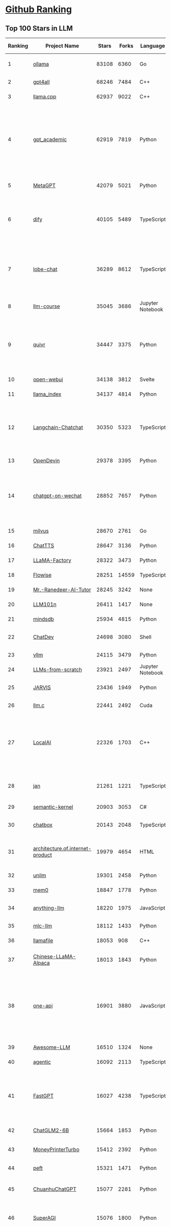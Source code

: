 [Github Ranking](../README.md)
==========

## Top 100 Stars in LLM

| Ranking | Project Name | Stars | Forks | Language | Open Issues | Description | Last Commit |
| ------- | ------------ | ----- | ----- | -------- | ----------- | ----------- | ----------- |
| 1 | [ollama](https://github.com/ollama/ollama) | 83108 | 6360 | Go | 958 | Get up and running with Llama 3.1, Mistral, Gemma 2, and other large language models. | 2024-08-03T01:57:09Z |
| 2 | [gpt4all](https://github.com/nomic-ai/gpt4all) | 68246 | 7484 | C++ | 506 | GPT4All: Chat with Local LLMs on Any Device | 2024-08-02T19:26:18Z |
| 3 | [llama.cpp](https://github.com/ggerganov/llama.cpp) | 62937 | 9022 | C++ | 297 | LLM inference in C/C++ | 2024-08-03T02:35:56Z |
| 4 | [gpt_academic](https://github.com/binary-husky/gpt_academic) | 62919 | 7819 | Python | 299 | 为GPT/GLM等LLM大语言模型提供实用化交互接口，特别优化论文阅读/润色/写作体验，模块化设计，支持自定义快捷按钮&函数插件，支持Python和C++等项目剖析&自译解功能，PDF/LaTex论文翻译&总结功能，支持并行问询多种LLM模型，支持chatglm3等本地模型。接入通义千问, deepseekcoder, 讯飞星火, 文心一言, llama2, rwkv, claude2, moss等。 | 2024-08-02T11:22:02Z |
| 5 | [MetaGPT](https://github.com/geekan/MetaGPT) | 42079 | 5021 | Python | 295 | 🌟 The Multi-Agent Framework: First AI Software Company, Towards Natural Language Programming | 2024-08-02T07:41:17Z |
| 6 | [dify](https://github.com/langgenius/dify) | 40105 | 5489 | TypeScript | 261 | Dify is an open-source LLM app development platform. Dify's intuitive interface combines AI workflow, RAG pipeline, agent capabilities, model management, observability features and more, letting you quickly go from prototype to production. | 2024-08-02T14:57:34Z |
| 7 | [lobe-chat](https://github.com/lobehub/lobe-chat) | 36289 | 8612 | TypeScript | 331 | 🤯 Lobe Chat - an open-source, modern-design LLMs/AI chat framework. Supports Multi AI Providers( OpenAI / Claude 3 / Gemini / Ollama / Bedrock / Azure / Mistral / Perplexity ), Multi-Modals (Vision/TTS) and plugin system. One-click FREE deployment of your private ChatGPT chat application. | 2024-08-03T01:10:20Z |
| 8 | [llm-course](https://github.com/mlabonne/llm-course) | 35045 | 3686 | Jupyter Notebook | 39 | Course to get into Large Language Models (LLMs) with roadmaps and Colab notebooks. | 2024-07-28T22:17:43Z |
| 9 | [quivr](https://github.com/QuivrHQ/quivr) | 34447 | 3375 | Python | 69 | Open-source RAG Framework for building GenAI Second Brains 🧠  Build productivity assistant (RAG) ⚡️🤖 Chat with your docs (PDF, CSV, ...)  & apps using Langchain, GPT 3.5 / 4 turbo, Private, Anthropic, VertexAI, Ollama, LLMs, Groq  that you can share with users !  Efficient retrieval augmented generation framework | 2024-08-02T22:56:37Z |
| 10 | [open-webui](https://github.com/open-webui/open-webui) | 34138 | 3812 | Svelte | 127 | User-friendly WebUI for LLMs (Formerly Ollama WebUI) | 2024-08-03T02:58:17Z |
| 11 | [llama_index](https://github.com/run-llama/llama_index) | 34137 | 4814 | Python | 614 | LlamaIndex is a data framework for your LLM applications | 2024-08-03T00:24:18Z |
| 12 | [Langchain-Chatchat](https://github.com/chatchat-space/Langchain-Chatchat) | 30350 | 5323 | TypeScript | 77 | Langchain-Chatchat（原Langchain-ChatGLM）基于 Langchain 与 ChatGLM, Qwen 与 Llama 等语言模型的 RAG 与 Agent 应用 \| Langchain-Chatchat (formerly langchain-ChatGLM), local knowledge based LLM (like ChatGLM, Qwen and Llama) RAG and Agent app with langchain  | 2024-08-02T08:29:19Z |
| 13 | [OpenDevin](https://github.com/OpenDevin/OpenDevin) | 29378 | 3395 | Python | 134 | 🐚 OpenDevin: Code Less, Make More | 2024-08-03T02:37:38Z |
| 14 | [chatgpt-on-wechat](https://github.com/zhayujie/chatgpt-on-wechat) | 28852 | 7657 | Python | 223 | 基于大模型搭建的聊天机器人，同时支持 微信公众号、企业微信应用、飞书、钉钉 等接入，可选择GPT3.5/GPT-4o/GPT4.0/ Claude/文心一言/讯飞星火/通义千问/ Gemini/GLM-4/Claude/Kimi/LinkAI，能处理文本、语音和图片，访问操作系统和互联网，支持基于自有知识库进行定制企业智能客服。 | 2024-08-02T08:06:25Z |
| 15 | [milvus](https://github.com/milvus-io/milvus) | 28670 | 2761 | Go | 596 | A cloud-native vector database, storage for next generation AI applications | 2024-08-03T02:51:22Z |
| 16 | [ChatTTS](https://github.com/2noise/ChatTTS) | 28647 | 3136 | Python | 91 | A generative speech model for daily dialogue. | 2024-08-02T07:44:43Z |
| 17 | [LLaMA-Factory](https://github.com/hiyouga/LLaMA-Factory) | 28322 | 3473 | Python | 91 | A WebUI for Efficient Fine-Tuning of 100+ LLMs (ACL 2024) | 2024-08-02T08:02:48Z |
| 18 | [Flowise](https://github.com/FlowiseAI/Flowise) | 28251 | 14559 | TypeScript | 387 | Drag & drop UI to build your customized LLM flow | 2024-08-02T21:49:15Z |
| 19 | [Mr.-Ranedeer-AI-Tutor](https://github.com/JushBJJ/Mr.-Ranedeer-AI-Tutor) | 28245 | 3242 | None | 13 | A GPT-4 AI Tutor Prompt for customizable personalized learning experiences. | 2024-03-25T13:06:55Z |
| 20 | [LLM101n](https://github.com/karpathy/LLM101n) | 26411 | 1417 | None | 0 | LLM101n: Let's build a Storyteller | 2024-08-01T01:20:33Z |
| 21 | [mindsdb](https://github.com/mindsdb/mindsdb) | 25934 | 4815 | Python | 143 | The platform for building AI from enterprise data | 2024-08-02T22:15:22Z |
| 22 | [ChatDev](https://github.com/OpenBMB/ChatDev) | 24698 | 3080 | Shell | 23 | Create Customized Software using Natural Language Idea (through LLM-powered Multi-Agent Collaboration) | 2024-07-30T19:01:20Z |
| 23 | [vllm](https://github.com/vllm-project/vllm) | 24115 | 3479 | Python | 1234 | A high-throughput and memory-efficient inference and serving engine for LLMs | 2024-08-03T03:17:02Z |
| 24 | [LLMs-from-scratch](https://github.com/rasbt/LLMs-from-scratch) | 23921 | 2497 | Jupyter Notebook | 0 | Implementing a ChatGPT-like LLM in PyTorch from scratch, step by step | 2024-08-01T23:17:42Z |
| 25 | [JARVIS](https://github.com/microsoft/JARVIS) | 23436 | 1949 | Python | 74 | JARVIS, a system to connect LLMs with ML community. Paper: https://arxiv.org/pdf/2303.17580.pdf | 2024-04-24T01:38:16Z |
| 26 | [llm.c](https://github.com/karpathy/llm.c) | 22441 | 2492 | Cuda | 67 | LLM training in simple, raw C/CUDA | 2024-08-02T21:22:23Z |
| 27 | [LocalAI](https://github.com/mudler/LocalAI) | 22326 | 1703 | C++ | 323 | :robot: The free, Open Source alternative to OpenAI, Claude and others. Self-hosted and local-first. Drop-in replacement for OpenAI,  running on consumer-grade hardware. No GPU required. Runs gguf, transformers, diffusers and many more models architectures. Features: Generate Text, Audio, Video, Images, Voice Cloning, Distributed inference | 2024-08-02T21:54:45Z |
| 28 | [jan](https://github.com/janhq/jan) | 21261 | 1221 | TypeScript | 182 | Jan is an open source alternative to ChatGPT that runs 100% offline on your computer. Multiple engine support (llama.cpp, TensorRT-LLM) | 2024-08-02T10:02:15Z |
| 29 | [semantic-kernel](https://github.com/microsoft/semantic-kernel) | 20903 | 3053 | C# | 481 | Integrate cutting-edge LLM technology quickly and easily into your apps | 2024-08-02T22:20:36Z |
| 30 | [chatbox](https://github.com/Bin-Huang/chatbox) | 20143 | 2048 | TypeScript | 312 | User-friendly Desktop Client App for AI Models/LLMs (GPT, Claude, Gemini, Ollama...) | 2024-07-29T13:36:28Z |
| 31 | [architecture.of.internet-product](https://github.com/davideuler/architecture.of.internet-product) | 19979 | 4654 | HTML | 3 | 互联网公司技术架构，微信/淘宝/微博/腾讯/阿里/美团点评/百度/OpenAI/Google/Facebook/Amazon/eBay的架构，欢迎PR补充 | 2024-02-17T12:02:24Z |
| 32 | [unilm](https://github.com/microsoft/unilm) | 19301 | 2458 | Python | 564 | Large-scale Self-supervised Pre-training Across Tasks, Languages, and Modalities | 2024-07-15T07:11:23Z |
| 33 | [mem0](https://github.com/mem0ai/mem0) | 18847 | 1778 | Python | 135 | The memory layer for Personalized AI | 2024-08-03T02:06:49Z |
| 34 | [anything-llm](https://github.com/Mintplex-Labs/anything-llm) | 18220 | 1975 | JavaScript | 150 | The all-in-one Desktop & Docker AI application with full RAG and AI Agent capabilities. | 2024-08-03T00:14:34Z |
| 35 | [mlc-llm](https://github.com/mlc-ai/mlc-llm) | 18112 | 1433 | Python | 157 | Universal LLM Deployment Engine with ML Compilation | 2024-08-03T03:14:23Z |
| 36 | [llamafile](https://github.com/Mozilla-Ocho/llamafile) | 18053 | 908 | C++ | 107 | Distribute and run LLMs with a single file. | 2024-08-03T02:33:05Z |
| 37 | [Chinese-LLaMA-Alpaca](https://github.com/ymcui/Chinese-LLaMA-Alpaca) | 18013 | 1843 | Python | 3 | 中文LLaMA&Alpaca大语言模型+本地CPU/GPU训练部署 (Chinese LLaMA & Alpaca LLMs) | 2024-04-30T04:28:38Z |
| 38 | [one-api](https://github.com/songquanpeng/one-api) | 16901 | 3880 | JavaScript | 569 | OpenAI 接口管理 & 分发系统，支持 Azure、Anthropic Claude、Google PaLM 2 & Gemini、智谱 ChatGLM、百度文心一言、讯飞星火认知、阿里通义千问、360 智脑以及腾讯混元，可用于二次分发管理 key，仅单可执行文件，已打包好 Docker 镜像，一键部署，开箱即用. OpenAI key management & redistribution system, using a single API for all LLMs, and features an English UI. | 2024-08-01T13:29:19Z |
| 39 | [Awesome-LLM](https://github.com/Hannibal046/Awesome-LLM) | 16510 | 1324 | None | 0 | Awesome-LLM: a curated list of Large Language Model | 2024-08-01T13:33:10Z |
| 40 | [agentic](https://github.com/transitive-bullshit/agentic) | 16092 | 2113 | TypeScript | 6 | AI agent stdlib that works with any LLM and TypeScript AI SDK. | 2024-08-01T10:42:13Z |
| 41 | [FastGPT](https://github.com/labring/FastGPT) | 16027 | 4238 | TypeScript | 241 | FastGPT is a knowledge-based platform built on the LLMs, offers a comprehensive suite of out-of-the-box capabilities such as data processing, RAG retrieval, and visual AI workflow orchestration, letting you easily develop and deploy complex question-answering systems without the need for extensive setup or configuration. | 2024-08-03T02:55:18Z |
| 42 | [ChatGLM2-6B](https://github.com/THUDM/ChatGLM2-6B) | 15664 | 1853 | Python | 425 | ChatGLM2-6B: An Open Bilingual Chat LLM \| 开源双语对话语言模型 | 2024-06-27T04:05:08Z |
| 43 | [MoneyPrinterTurbo](https://github.com/harry0703/MoneyPrinterTurbo) | 15412 | 2392 | Python | 28 | 利用AI大模型，一键生成高清短视频 Generate short videos with one click using AI LLM. | 2024-07-26T10:23:52Z |
| 44 | [peft](https://github.com/huggingface/peft) | 15321 | 1471 | Python | 28 | 🤗 PEFT: State-of-the-art Parameter-Efficient Fine-Tuning. | 2024-08-02T16:37:56Z |
| 45 | [ChuanhuChatGPT](https://github.com/GaiZhenbiao/ChuanhuChatGPT) | 15077 | 2281 | Python | 113 | GUI for ChatGPT API and many LLMs. Supports agents, file-based QA, GPT finetuning and query with web search. All with a neat UI. | 2024-08-02T07:20:40Z |
| 46 | [SuperAGI](https://github.com/TransformerOptimus/SuperAGI) | 15076 | 1800 | Python | 129 | <⚡️> SuperAGI - A dev-first open source autonomous AI agent framework. Enabling developers to build, manage & run useful autonomous agents quickly and reliably. | 2024-06-20T23:48:06Z |
| 47 | [haystack](https://github.com/deepset-ai/haystack) | 14979 | 1740 | Python | 117 | :mag: LLM orchestration framework to build customizable, production-ready LLM applications. Connect components (models, vector DBs, file converters) to pipelines or agents that can interact with your data. With advanced retrieval methods, it's best suited for building RAG, question answering, semantic search or conversational agent chatbots. | 2024-08-02T15:24:15Z |
| 48 | [kubesphere](https://github.com/kubesphere/kubesphere) | 14789 | 2127 | Go | 487 | The container platform tailored for Kubernetes multi-cloud, datacenter, and edge management ⎈ 🖥 ☁️ | 2024-07-30T10:30:13Z |
| 49 | [DocsGPT](https://github.com/arc53/DocsGPT) | 14485 | 1453 | Python | 72 | GPT-powered chat for documentation, chat with your documents | 2024-08-02T15:08:22Z |
| 50 | [evals](https://github.com/openai/evals) | 14480 | 2558 | Python | 85 | Evals is a framework for evaluating LLMs and LLM systems, and an open-source registry of benchmarks. | 2024-07-31T19:22:17Z |
| 51 | [continue](https://github.com/continuedev/continue) | 13968 | 1001 | TypeScript | 384 | ⏩ Continue is the leading open-source AI code assistant. You can connect any models and any context to build custom autocomplete and chat experiences inside VS Code and JetBrains | 2024-08-03T01:26:37Z |
| 52 | [crawlee](https://github.com/apify/crawlee) | 13898 | 585 | TypeScript | 106 | Crawlee—A web scraping and browser automation library for Node.js to build reliable crawlers. In JavaScript and TypeScript. Extract data for AI, LLMs, RAG, or GPTs. Download HTML, PDF, JPG, PNG, and other files from websites. Works with Puppeteer, Playwright, Cheerio, JSDOM, and raw HTTP. Both headful and headless mode. With proxy rotation. | 2024-08-03T01:28:23Z |
| 53 | [Awesome-Chinese-LLM](https://github.com/HqWu-HITCS/Awesome-Chinese-LLM) | 13895 | 1278 | None | 4 | 整理开源的中文大语言模型，以规模较小、可私有化部署、训练成本较低的模型为主，包括底座模型，垂直领域微调及应用，数据集与教程等。 | 2024-07-21T13:50:36Z |
| 54 | [graphrag](https://github.com/microsoft/graphrag) | 13743 | 1185 | Python | 103 | A modular graph-based Retrieval-Augmented Generation (RAG) system | 2024-08-02T17:30:37Z |
| 55 | [Scrapegraph-ai](https://github.com/ScrapeGraphAI/Scrapegraph-ai) | 13629 | 1061 | Python | 22 | Python scraper based on AI | 2024-08-02T12:34:02Z |
| 56 | [unsloth](https://github.com/unslothai/unsloth) | 13569 | 896 | Python | 426 | Finetune Llama 3.1, Mistral, Phi & Gemma LLMs 2-5x faster with 80% less memory | 2024-08-02T03:58:46Z |
| 57 | [ragflow](https://github.com/infiniflow/ragflow) | 13266 | 1307 | Python | 302 | RAGFlow is an open-source RAG (Retrieval-Augmented Generation) engine based on deep document understanding. | 2024-08-02T22:42:49Z |
| 58 | [Llama-Chinese](https://github.com/LlamaFamily/Llama-Chinese) | 13246 | 1207 | Python | 186 | Llama中文社区，Llama3在线体验和微调模型已开放，实时汇总最新Llama3学习资料，已将所有代码更新适配Llama3，构建最好的中文Llama大模型，完全开源可商用 | 2024-07-25T01:01:13Z |
| 59 | [ChatGLM3](https://github.com/THUDM/ChatGLM3) | 13203 | 1520 | Python | 17 | ChatGLM3 series: Open Bilingual Chat LLMs \| 开源双语对话语言模型 | 2024-07-10T06:19:57Z |
| 60 | [dalai](https://github.com/cocktailpeanut/dalai) | 13103 | 1432 | CSS | 296 | The simplest way to run LLaMA on your local machine | 2024-06-18T20:29:46Z |
| 61 | [Qwen](https://github.com/QwenLM/Qwen) | 12885 | 1041 | Python | 4 | The official repo of Qwen (通义千问) chat & pretrained large language model proposed by Alibaba Cloud. | 2024-07-30T09:42:38Z |
| 62 | [DB-GPT](https://github.com/eosphoros-ai/DB-GPT) | 12797 | 1674 | Python | 106 | AI Native Data App Development framework with AWEL(Agentic Workflow Expression Language) and Agents | 2024-08-02T14:13:11Z |
| 63 | [botpress](https://github.com/botpress/botpress) | 12340 | 1712 | TypeScript | 8 | The open-source hub to build & deploy GPT/LLM Agents ⚡️ | 2024-08-02T20:58:00Z |
| 64 | [pandas-ai](https://github.com/Sinaptik-AI/pandas-ai) | 12241 | 1159 | Python | 94 | Chat with your database (SQL, CSV, pandas, polars, mongodb, noSQL, etc). PandasAI makes data analysis conversational using LLMs (GPT 3.5 / 4, Anthropic, VertexAI) and RAG. | 2024-08-01T15:52:34Z |
| 65 | [SWE-agent](https://github.com/princeton-nlp/SWE-agent) | 12188 | 1224 | Python | 55 | SWE-agent takes a GitHub issue and tries to automatically fix it, using GPT-4, or your LM of choice. It solves 12.47% of bugs in the SWE-bench evaluation set and takes just 1 minute to run. | 2024-08-02T14:45:21Z |
| 66 | [khoj](https://github.com/khoj-ai/khoj) | 12139 | 605 | Python | 59 | Your AI second brain. Get answers to your questions, whether they be online or in your own notes. Use online AI models (e.g gpt4) or private, local LLMs (e.g llama3). Self-host locally or use our cloud instance. Access from Obsidian, Emacs, Desktop app, Web or Whatsapp. | 2024-08-03T01:42:07Z |
| 67 | [RWKV-LM](https://github.com/BlinkDL/RWKV-LM) | 12067 | 831 | Python | 67 | RWKV is an RNN with transformer-level LLM performance. It can be directly trained like a GPT (parallelizable). So it's combining the best of RNN and transformer - great performance, fast inference, saves VRAM, fast training, "infinite" ctx_len, and free sentence embedding. | 2024-07-23T05:43:25Z |
| 68 | [web-llm](https://github.com/mlc-ai/web-llm) | 11936 | 751 | TypeScript | 61 | High-performance In-browser LLM Inference Engine  | 2024-08-01T00:16:33Z |
| 69 | [PaddleNLP](https://github.com/PaddlePaddle/PaddleNLP) | 11813 | 2878 | Python | 441 | 👑 Easy-to-use and powerful NLP and LLM library with 🤗 Awesome model zoo, supporting wide-range of NLP tasks from research to industrial applications, including 🗂Text Classification,  🔍 Neural Search, ❓ Question Answering, ℹ️ Information Extraction, 📄 Document Intelligence, 💌 Sentiment Analysis etc. | 2024-08-02T12:07:35Z |
| 70 | [llama-recipes](https://github.com/meta-llama/llama-recipes) | 11108 | 1568 | Jupyter Notebook | 89 | Scripts for fine-tuning Meta Llama3 with composable FSDP & PEFT methods to cover single/multi-node GPUs. Supports default & custom datasets for applications such as summarization and Q&A. Supporting a number of candid inference solutions such as HF TGI, VLLM for local or cloud deployment. Demo apps to showcase Meta Llama3 for WhatsApp & Messenger. | 2024-08-02T11:36:01Z |
| 71 | [h2ogpt](https://github.com/h2oai/h2ogpt) | 11087 | 1209 | Python | 258 | Private chat with local GPT with document, images, video, etc. 100% private, Apache 2.0. Supports oLLaMa, Mixtral, llama.cpp, and more. Demo: https://gpt.h2o.ai/ https://gpt-docs.h2o.ai/ | 2024-08-03T01:49:47Z |
| 72 | [ludwig](https://github.com/ludwig-ai/ludwig) | 11029 | 1185 | Python | 296 | Low-code framework for building custom LLMs, neural networks, and other AI models | 2024-07-30T17:28:38Z |
| 73 | [MemGPT](https://github.com/cpacker/MemGPT) | 11010 | 1190 | Python | 283 | Create LLM agents with long-term memory and custom tools 📚🦙 | 2024-08-03T00:26:32Z |
| 74 | [gorilla](https://github.com/ShishirPatil/gorilla) | 10971 | 879 | Python | 84 | Gorilla: An API store for LLMs | 2024-08-02T06:59:10Z |
| 75 | [litellm](https://github.com/BerriAI/litellm) | 10945 | 1256 | Python | 449 | Call all LLM APIs using the OpenAI format. Use Bedrock, Azure, OpenAI, Cohere, Anthropic, Ollama, Sagemaker, HuggingFace, Replicate, Groq (100+ LLMs) | 2024-08-03T01:49:28Z |
| 76 | [llm-cookbook](https://github.com/datawhalechina/llm-cookbook) | 10890 | 1300 | Jupyter Notebook | 2 | 面向开发者的 LLM 入门教程，吴恩达大模型系列课程中文版 | 2024-07-21T07:43:21Z |
| 77 | [phidata](https://github.com/phidatahq/phidata) | 10839 | 1579 | Python | 53 | Build AI Assistants with memory, knowledge and tools. | 2024-08-02T20:33:15Z |
| 78 | [open-llms](https://github.com/eugeneyan/open-llms) | 10730 | 670 | None | 4 | 📋 A list of open LLMs available for commercial use. | 2024-07-05T19:01:07Z |
| 79 | [llama-gpt](https://github.com/getumbrel/llama-gpt) | 10612 | 678 | TypeScript | 84 | A self-hosted, offline, ChatGPT-like chatbot. Powered by Llama 2. 100% private, with no data leaving your device. New: Code Llama support! | 2024-04-23T18:56:06Z |
| 80 | [ml-engineering](https://github.com/stas00/ml-engineering) | 10345 | 621 | Python | 1 | Machine Learning Engineering Open Book | 2024-07-29T22:40:59Z |
| 81 | [vanna](https://github.com/vanna-ai/vanna) | 10159 | 757 | Python | 98 | 🤖 Chat with your SQL database 📊. Accurate Text-to-SQL Generation via LLMs using RAG 🔄. | 2024-07-30T04:31:50Z |
| 82 | [plandex](https://github.com/plandex-ai/plandex) | 10126 | 707 | Go | 28 | AI driven development in your terminal. Designed for large, real-world tasks. | 2024-08-02T15:24:55Z |
| 83 | [Self-Hosting-Guide](https://github.com/mikeroyal/Self-Hosting-Guide) | 9881 | 523 | Dockerfile | 6 | Self-Hosting Guide. Learn all about  locally hosting (on premises & private web servers) and managing software applications by yourself or your organization. Including Cloud, LLMs, WireGuard, Automation, Home Assistant, and Networking. | 2024-07-20T15:08:41Z |
| 84 | [qlora](https://github.com/artidoro/qlora) | 9772 | 799 | Jupyter Notebook | 189 | QLoRA: Efficient Finetuning of Quantized LLMs | 2024-06-10T19:20:16Z |
| 85 | [LLMSurvey](https://github.com/RUCAIBox/LLMSurvey) | 9728 | 753 | Python | 19 | The official GitHub page for the survey paper "A Survey of Large Language Models". | 2024-05-19T06:26:06Z |
| 86 | [OpenLLM](https://github.com/bentoml/OpenLLM) | 9490 | 606 | Python | 21 | Run any open-source LLMs, such as Llama 3.1, Gemma, as OpenAI compatible API endpoint in the cloud. | 2024-08-02T10:31:15Z |
| 87 | [mistral-inference](https://github.com/mistralai/mistral-inference) | 9382 | 819 | Jupyter Notebook | 106 | Official inference library for Mistral models | 2024-07-24T15:28:50Z |
| 88 | [litgpt](https://github.com/Lightning-AI/litgpt) | 9200 | 917 | Python | 191 | 20+ high-performance LLMs with recipes to pretrain, finetune and deploy at scale. | 2024-08-02T21:24:53Z |
| 89 | [WizardLM](https://github.com/nlpxucan/WizardLM) | 9120 | 710 | Python | 160 | LLMs build upon Evol Insturct: WizardLM, WizardCoder, WizardMath | 2024-07-16T19:46:20Z |
| 90 | [LLMsPracticalGuide](https://github.com/Mooler0410/LLMsPracticalGuide) | 9115 | 694 | None | 9 | A curated list of practical guide resources of LLMs (LLMs Tree, Examples, Papers) | 2024-05-31T06:39:37Z |
| 91 | [shell_gpt](https://github.com/TheR1D/shell_gpt) | 9076 | 706 | Python | 56 | A command-line productivity tool powered by AI large language models like GPT-4, will help you accomplish your tasks faster and more efficiently. | 2024-08-01T10:06:51Z |
| 92 | [petals](https://github.com/bigscience-workshop/petals) | 8988 | 500 | Python | 81 | 🌸 Run LLMs at home, BitTorrent-style. Fine-tuning and inference up to 10x faster than offloading | 2024-07-27T09:47:24Z |
| 93 | [promptflow](https://github.com/microsoft/promptflow) | 8944 | 804 | Python | 91 | Build high-quality LLM apps - from prototyping, testing to production deployment and monitoring. | 2024-08-02T23:54:49Z |
| 94 | [activepieces](https://github.com/activepieces/activepieces) | 8902 | 1018 | TypeScript | 171 | Your friendliest open source all-in-one automation tool ✨ Workflow automation tool 200+ integration / Enterprise automation tool / Zapier Alternative | 2024-08-03T02:08:56Z |
| 95 | [ai](https://github.com/vercel/ai) | 8882 | 1268 | TypeScript | 162 | Build AI-powered applications with React, Svelte, Vue, and Solid | 2024-08-03T01:06:02Z |
| 96 | [storm](https://github.com/stanford-oval/storm) | 8869 | 830 | Python | 26 | An LLM-powered knowledge curation system that researches a topic and generates a full-length report with citations. | 2024-08-03T00:26:07Z |
| 97 | [minbpe](https://github.com/karpathy/minbpe) | 8832 | 807 | Python | 29 | Minimal, clean code for the Byte Pair Encoding (BPE) algorithm commonly used in LLM tokenization. | 2024-07-01T14:20:22Z |
| 98 | [MaxKB](https://github.com/1Panel-dev/MaxKB) | 8641 | 1157 | Python | 75 | 🚀 基于 LLM 大语言模型的知识库问答系统。开箱即用、模型中立、灵活编排，支持快速嵌入到第三方业务系统，1Panel 官方出品。 | 2024-08-02T06:21:30Z |
| 99 | [firecrawl](https://github.com/mendableai/firecrawl) | 8611 | 629 | TypeScript | 50 | 🔥 Turn entire websites into LLM-ready markdown or structured data. Scrape, crawl and extract with a single API. | 2024-08-02T23:29:03Z |
| 100 | [CopilotKit](https://github.com/CopilotKit/CopilotKit) | 8594 | 866 | TypeScript | 51 | A framework for building custom AI Copilots 🤖 in-app AI chatbots, in-app AI Agents, & AI-powered Textareas. | 2024-08-01T21:30:41Z |

